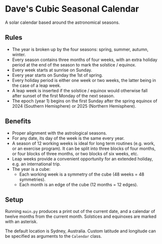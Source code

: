 # Dave's Cubic Seasonal Calendar

A solar calendar based around the astronomical seasons.

## Rules

* The year is broken up by the four seasons: spring, summer, autumn, winter.
* Every season contains three months of four weeks, with an extra holiday period at the end of the season to mark the solstice / equinox.
* Every week starts at sunrise on Sunday.
* Every year starts on Sunday the 1st of spring.
* Every holiday period is either one week or two weeks, the latter being in the case of a leap week.
* A leap week is inserted if the solstice / equinox would otherwise fall after sunset of the first Monday of the next season.
* The epoch (year 1) begins on the first Sunday after the spring equinox of 2024 (Southern Hemisphere) or 2025 (Northern Hemisphere).

## Benefits

* Proper alignment with the astrological seasons.
* For any date, its day of the week is the same every year.
* A season of 12 working weeks is ideal for long term routines (e.g. work, or an exercise program). It can be split into three blocks of four months, or four blocks of three months, or two blocks of six weeks, etc.
* Leap weeks provide a convenient opportunity for an extended holiday, e.g. an international trip.
* The year is a cube:
  - Each working week is a symmetry of the cube (48 weeks = 48 symmetries).
  - Each month is an edge of the cube (12 months = 12 edges).

## Setup

Running `main.py` produces a print out of the current date, and a calendar of twelve months from the current month. Solstices and equinoxes are marked with an asterisk.

The default location is Sydney, Australia. Custom latitude and longitude can be specified as arguments to the `Calendar` class.

